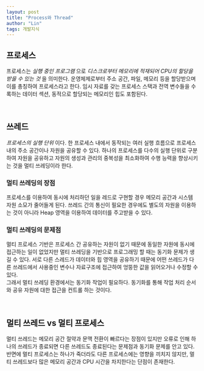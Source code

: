 ```yaml
---
layout: post
title: "Process와 Thread"
author: "Lin"
tags: 개발지식
---
```



## 프로세스 
프로세스는 _실행 중인 프로그램_ 으로 _디스크로부터 메모리에 적재되어 CPU의 할당을 받을 수 있는 것_ 을 의미한다. 
운영체제로부터 주소 공간, 파일, 메모리 등을 할당받으며 이를 총칭하여 프로세스라고 한다. 임시 자료를 갖는 프로세스 스택과 전역 변수들을 수록하는 데이터 섹션, 동적으로 할당되는 메모리인 힙도 포함된다.

<br>

## 쓰레드 
_프로세스의 실행 단위_ 이다. 한 프로세스 내에서 동작되는 여러 실행 흐름으로 프로세스 내의 주소 공간이나 자원을 공유할 수 있다. 하나의 프로세스를 다수의 실행 단위로 구분하여 자원을 공유하고 자원의 생성과 관리의 중복성을 최소화하여 수행 능력을 향상시키는 것을 멀티 쓰레딩이라 한다.

### 멀티 쓰레딩의 장점 
프로세스를 이용하여 동시에 처리하던 일을 레드로 구현할 경우 메모리 공간과 시스템 자원 소모가 줄어들게 된다. 
쓰레드 간의 통신이 필요한 경우에도 별도의 자원을 이용하는 것이 아니라 Heap 영역을 이용하여 데이터를 주고받을 수 있다. 

### 멀티 쓰레딩의 문제점
멀티 프로세스 기반은 프로세스 간 공유하는 자원이 없기 때문에 동일한 자원에 동시에 접근하는 일이 없었지만 멀티 쓰레딩을 기반으로 프로그래밍 할 때는 동기화 문제가 생길 수 있다. 서로 다른 스레드가 데이터와 힙 영역을 공유하기 때문에 어떤 쓰레드가 다른 쓰레드에서 사용중인 변수나 자료구조에 접근하여 엉뚱한 값을 읽어오거나 수정할 수 있다. 
<br> 그래서 멀티 쓰레딩 환경에서는 동기화 작업이 필요하다. 동기화를 통해 작업 처리 순서와 공유 자원에 대한 접근을 컨트롤 하는 것이다.

<br>

## 멀티 쓰레드 vs 멀티 프로세스
멀티 쓰레드는 메모리 공간 절약과 문맥 전환이 빠르다는 장점이 있지만 오류로 인해 하나의 쓰레드가 종료되면 다른 쓰레드도 종료된다는 문제점과 동기화 문제를 안고 있다. 
<br>반면에 멀티 프로세스는 하나가 죽더라도 다른 프로세스에는 영향을 끼치지 않지만, 멀티 쓰레드보다 많은 메모리 공간과 CPU 시간을 차지한다는 단점이 존재한다. 
